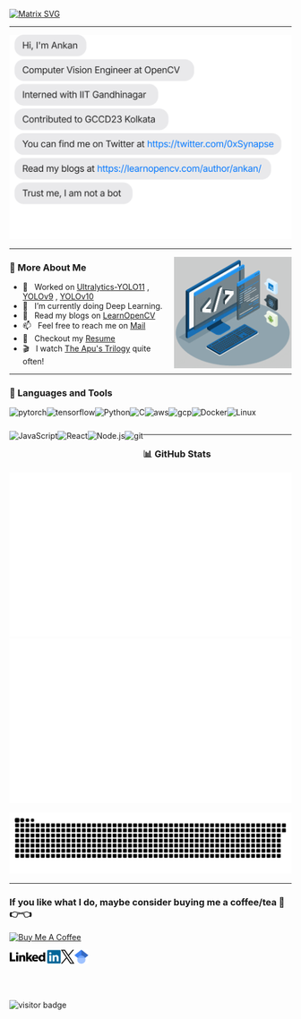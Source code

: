 [![Matrix SVG](https://raw.githubusercontent.com/rodrigograca31/rodrigograca31/master/matrix.svg)](https://youtu.be/NfnWJUyUJYU?si=El6jqCDCmlVXre2H) 

---

[![](https://github.com/0xSynapse/0xSynapse/blob/main/chat.svg)](https://twitter.com/0xSynapse)

---

<img align="right" alt="GIF" src="https://raw.githubusercontent.com/0xSynapse/0xSynapse/main/techstack.gif" width="210px"/>

### 🧐 More About Me

- 🔭 &nbsp; Worked on [Ultralytics-YOLO11](https://github.com/ultralytics/ultralytics) , [YOLOv9](https://github.com/WongKinYiu/yolov9) , [YOLOv10](https://github.com/THU-MIG/yolov10)
- 🌱 &nbsp; I’m currently doing Deep Learning.
- 📝 &nbsp; Read my blogs on [LearnOpenCV](https://learnopencv.com/author/ankan/) 
- 📫 &nbsp; Feel free to reach me on [Mail](mailto:work.ankanghosh@gmail.com)
- 🪪 &nbsp; Checkout my [Resume]()
- 🎬 &nbsp; I watch [The Apu's Trilogy](https://satyajitray.org/apu-trilogy) quite often!

---

### 🔨 Languages and Tools
<div align="left">
<a href="https://pytorch.org/" target="_blank"> <img align="left" src="https://raw.githubusercontent.com/rahul-jha98/github_readme_icons/main/language_and_tools/square/pytorch/pytorch.svg" alt="pytorch" height="42px"/> </a> 
<a href="https://www.tensorflow.org" target="_blank"> <img align="left" src="https://raw.githubusercontent.com/rahul-jha98/github_readme_icons/main/language_and_tools/square/tensorflow/tensorflow.svg" alt="tensorflow" height="42px"/> </a> 
<a href="https://www.python.org" target="_blank"><img align="left" alt="Python" height ="42px" src="https://raw.githubusercontent.com/rahul-jha98/github_readme_icons/main/language_and_tools/square/python/python.svg"></a>
<a href="https://www.cprogramming.com/" target="_blank"><img align="left" alt="C" height ="42px" src="https://raw.githubusercontent.com/rahul-jha98/github_readme_icons/main/language_and_tools/square/c++/c++.svg"></a>
<a href="https://aws.amazon.com/" target="_blank"><img align="left" alt="aws" height ="42px" src="https://raw.githubusercontent.com/rahul-jha98/github_readme_icons/main/language_and_tools/square/aws/aws.svg"></a>
<a href="https://cloud.google.com/" target="_blank"><img align="left" alt="gcp" height ="42px" src="https://raw.githubusercontent.com/rahul-jha98/github_readme_icons/main/language_and_tools/square/google-cloud/google-cloud.svg"></a>
<a href="https://docker.dev/" target="_blank"><img align="left" alt="Docker" height ="42px" src="https://raw.githubusercontent.com/rahul-jha98/github_readme_icons/main/language_and_tools/square/docker/docker.svg"></a>
<a href="" target="_blank"><img align="left" alt="Linux" height ="42px" src="https://raw.githubusercontent.com/rahul-jha98/github_readme_icons/main/language_and_tools/square/kubernetes/kubernetes.svg"></a>
<a href="https://developer.mozilla.org/en-US/docs/Web/JavaScript" target="_blank"> <img align="left" alt="JavaScript" height ="42px"  src="https://raw.githubusercontent.com/rahul-jha98/github_readme_icons/main/language_and_tools/square/javascript/javascript.svg"> </a>
<a href="https://reactjs.org/" target="_blank"> <img align="left" alt="React" height ="42px" src="https://raw.githubusercontent.com/rahul-jha98/github_readme_icons/main/language_and_tools/square/react/react.svg"></a>
<a href="https://nodejs.org" target="_blank"><img align="left" alt="Node.js" height ="42px" src="https://raw.githubusercontent.com/rahul-jha98/github_readme_icons/main/language_and_tools/square/node/node.svg"></a>
<a href="https://git-scm.com/" target="_blank"> <img src="https://raw.githubusercontent.com/rahul-jha98/github_readme_icons/main/language_and_tools/square/git-scm/git-scm.svg" align="left" alt="git" height='42px'/> </a>
</div>

<br>
<br>

---

<div align="left" style="margin-top: 20px;">
  <h3>📊 GitHub Stats</h3>
</div>

<div align="left">
  
![Stats Overview](https://raw.githubusercontent.com/0xSynapse/github-stats-transparent/output/generated/overview.svg)
![Most Used Languages](https://raw.githubusercontent.com/0xSynapse/github-stats-transparent/output/generated/languages.svg)
</div>

![](https://github.com/0xSynapse/0xSynapse/blob/main/github-contribution-grid-snake.svg)

---

### If you like what I do, maybe consider buying me a coffee/tea 🥺👉👈

<a href="https://www.buymeacoffee.com/0xsynapse" target="_blank"><img src="https://cdn.buymeacoffee.com/buttons/v2/default-yellow.png" alt="Buy Me A Coffee" width="200" ></a>


<a href='https://www.linkedin.com/in/ankanpy/'><img align='left' alt="linkedin" src="https://github.com/ankanpy/ankanpy/blob/main/assets/LinkedIn_Logo.svg" height='25px'/></a>
<a href='https://twitter.com/ankanpy'><img align='left' alt="twitter" src="https://github.com/ankanpy/ankanpy/blob/main/assets/X_logo_2023_original.svg" height='25px'/></a>
<a href='https://scholar.google.com/citations?user=2wYGQJkAAAAJ&hl=en&authuser=3'><img alt="google scholar" src="https://github.com/ankanpy/ankanpy/blob/main/assets/Google_Scholar_logo.svg" height='25px'/></a>

<br>
<br>

![visitor badge](https://vbr.nathanchung.dev/badge?page_id=0xSynapse.0xSynapse&logo=github&lcolor=154360&color=212F3C&style=flat&text=VISITORS)


<!--### 🛠️ My Projects
<a href="https://github.com/rahul-jha98/Artistify.ai" target="_blank"> <img alt="artistify" src="./projects/artistify.svg" height="68" align="left"> </a>
<a href="https://github.com/rahul-jha98/sheets-database" target="_blank"> <img alt="sheetsdatabase" src="./projects/sheetsdatabase.svg"  height="68" align="left"> </a>
<a href="https://github.com/rahul-jha98/README_icons" target="_blank"> <img alt="readmeicons" src="./projects/readmeicons.svg" height="68" align="left"> </a>
<a href="https://github.com/rahul-jha98/PasswordKeeper" target="_blank"> <img alt="passwordkeeper" src="./projects/passwordkeeper.svg" height="68" align="left"> </a>-->

<!-- <h3> Hello Devs 😶‍🌫️, I am Ankan Ghosh 🌀</h3> -->
<!--<p align="center">
<a href="https://git.io/typing-svg"><img src="https://readme-typing-svg.demolab.com?font=Fira+Code&pause=1000&color=1CFF30&center=true&random=false&width=435&lines=Hi%2C+I+am+Ankan;Engineer;Deep+Learning;Opensource" alt="Typing SVG" /></a>
</p> -->




